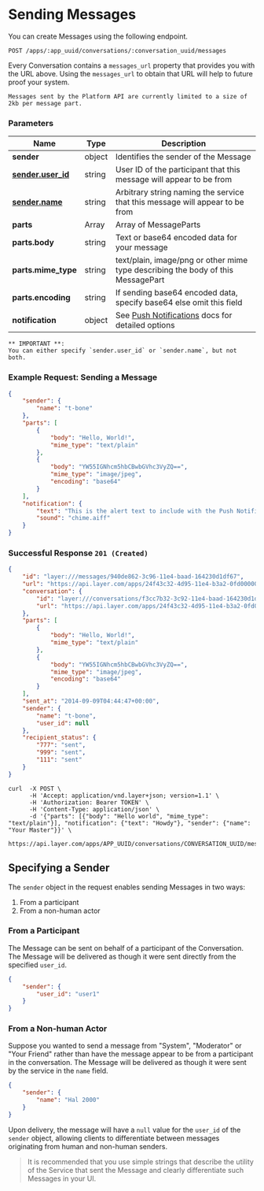 # Sending Messages

You can create Messages using the following endpoint.

```request
POST /apps/:app_uuid/conversations/:conversation_uuid/messages
```

Every Conversation contains a `messages_url` property that provides you with the URL above.  Using the `messages_url` to obtain that URL will help to future proof your system.

```emphasis
Messages sent by the Platform API are currently limited to a size of 2kb per message part.
```

### Parameters

| Name    | Type |  Description  |
|---------|------|---------------|
| **sender** | object | Identifies the sender of the Message |
| [**sender.user_id**](#warning)  | string | User ID of the participant that this message will appear to be from |
| [**sender.name**](#warning)     | string | Arbitrary string naming the service that this message will appear to be from |
| **parts**           | Array  | Array of MessageParts |
| **parts.body**      | string | Text or base64 encoded data for your message |
| **parts.mime_type** | string | text/plain, image/png or other mime type describing the body of this MessagePart |
| **parts.encoding**  | string | If sending base64 encoded data, specify base64 else omit this field |
| **notification** | object | See [Push Notifications](https://developer.layer.com/docs/platform/messages#notification-customization) docs for detailed options |

<a name="warning"></a>
```emphasis
** IMPORTANT **:
You can either specify `sender.user_id` or `sender.name`, but not both.
```

### Example Request: Sending a Message

```json
{
    "sender": {
        "name": "t-bone"
    },
    "parts": [
        {
            "body": "Hello, World!",
            "mime_type": "text/plain"
        },
        {
            "body": "YW55IGNhcm5hbCBwbGVhc3VyZQ==",
            "mime_type": "image/jpeg",
            "encoding": "base64"
        }
    ],
    "notification": {
        "text": "This is the alert text to include with the Push Notification.",
        "sound": "chime.aiff"
    }
}
```

### Successful Response `201 (Created)`

```json
{
    "id": "layer:///messages/940de862-3c96-11e4-baad-164230d1df67",
    "url": "https://api.layer.com/apps/24f43c32-4d95-11e4-b3a2-0fd00000020d/messages/940de862-3c96-11e4-baad-164230d1df67",
    "conversation": {
        "id": "layer:///conversations/f3cc7b32-3c92-11e4-baad-164230d1df67",
        "url": "https://api.layer.com/apps/24f43c32-4d95-11e4-b3a2-0fd00000020d/conversations/f3cc7b32-3c92-11e4-baad-164230d1df67"
    },
    "parts": [
        {
            "body": "Hello, World!",
            "mime_type": "text/plain"
        },
        {
            "body": "YW55IGNhcm5hbCBwbGVhc3VyZQ==",
            "mime_type": "image/jpeg",
            "encoding": "base64"
        }
    ],
    "sent_at": "2014-09-09T04:44:47+00:00",
    "sender": {
        "name": "t-bone",
        "user_id": null
    },
    "recipient_status": {
        "777": "sent",
        "999": "sent",
        "111": "sent"
    }
}
```

```console
curl  -X POST \
      -H 'Accept: application/vnd.layer+json; version=1.1' \
      -H 'Authorization: Bearer TOKEN' \
      -H 'Content-Type: application/json' \
      -d '{"parts": [{"body": "Hello world", "mime_type": "text/plain"}], "notification": {"text": "Howdy"}, "sender": {"name": "Your Master"}}' \
      https://api.layer.com/apps/APP_UUID/conversations/CONVERSATION_UUID/messages
```

## Specifying a Sender

The `sender` object in the request enables sending Messages in two ways:

1. From a participant
2. From a non-human actor

### From a Participant

The Message can be sent on behalf of a participant of the Conversation. The Message will be delivered as though it were sent directly from the specified `user_id`.

```json
{
    "sender": {
        "user_id": "user1"
    }
}
```

### From a Non-human Actor

Suppose you wanted to send a message from "System", "Moderator" or "Your Friend" rather than have the message appear to be from a participant in the conversation.  The Message will be delivered as though it were sent by the service in the `name` field.

```json
{
    "sender": {
        "name": "Hal 2000"
    }
}
```

Upon delivery, the message will have a `null` value for the `user_id` of the `sender` object, allowing clients to differentiate between messages originating from human and non-human senders.

> It is recommended that you use simple strings that describe the utility of the Service that sent the Message and clearly differentiate such Messages in your UI.
